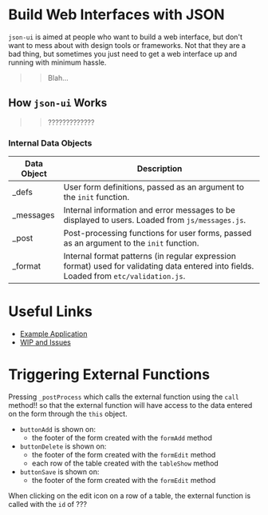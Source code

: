 # Build Web Interfaces with JSON

`json-ui` is aimed at people who want to build a web interface, but don't want to mess about with design tools or frameworks. Not that they are a bad thing, but sometimes you just need to get a web interface up and running with minimum hassle.

>> Blah...

## How `json-ui` Works

>> ?????????????

### Internal Data Objects

|Data Object|Description|
|---|---|
|_defs|User form definitions, passed as an argument to the `init` function.|
|_messages|Internal information and error messages to be displayed to users. Loaded from `js/messages.js`.|
|_post|Post-processing functions for user forms, passed as an argument to the `init` function.|
|_format|Internal format patterns (in regular expression format) used for validating data entered into fields. Loaded from `etc/validation.js`.|

# Useful Links

- [Example Application](docs/example.md)
- [WIP and Issues](docs/issues.md)

# Triggering External Functions

Pressing `_postProcess` which calls the external function using the `call` method!! so that the external function will have access to the data entered on the form through the `this` object.

- `buttonAdd` is shown on:
    - the footer of the form created with the `formAdd` method
- `buttonDelete` is shown on:
    - the footer of the form created with the `formEdit` method
    - each row of the table created with the `tableShow` method
- `buttonSave` is shown on:
    - the footer of the form created with the `formEdit` method

When clicking on the edit icon on a row of a table, the external function is called with the `id` of ???
